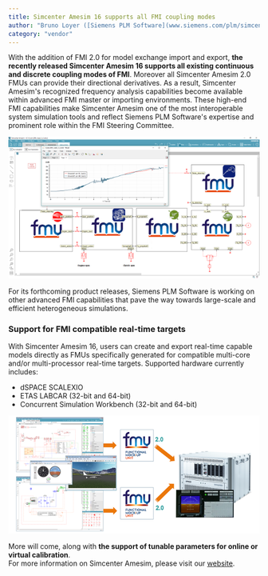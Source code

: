 ```yaml
---
title: Simcenter Amesim 16 supports all FMI coupling modes
author: "Bruno Loyer ([Siemens PLM Software](www.siemens.com/plm/simcenter-amesim ))"
category: "vendor"
---
```


With the addition of FMI 2.0 for model exchange import and export, 
**the recently released Simcenter Amesim 16 supports all existing continuous and discrete coupling modes of FMI**. 
Moreover all Simcenter Amesim 2.0 FMUs can provide their directional derivatives. 
As a result, Simcenter Amesim's recognized frequency analysis capabilities become available 
within advanced FMI master or importing environments. These high-end FMI capabilities 
make Simcenter Amesim one of the most interoperable system simulation tools and reflect 
Siemens PLM Software's expertise and prominent role within the FMI Steering Committee. 

![](Simcenter-Amesim-FMI.png)

For its forthcoming product releases, Siemens PLM Software is working on other advanced FMI capabilities that pave the way towards large-scale and efficient heterogeneous simulations. 

### Support for FMI compatible real-time targets
With Simcenter Amesim 16, users can create and export real-time capable models directly as FMUs
specifically generated for compatible multi-core and/or multi-processor real-time targets. Supported hardware currently includes:

* dSPACE SCALEXIO
* ETAS LABCAR (32-bit and 64-bit)
* Concurrent Simulation Workbench (32-bit and 64-bit)

![](Simcenter-Amesim-FMI2.png)

More will come, along with **the support of tunable parameters for online or virtual calibration**.  
For more information on Simcenter Amesim, please visit our [website]( https://www.siemens.com/plm/simcenter-amesim ).
